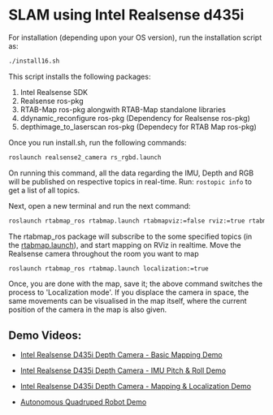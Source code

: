 # SLAM using Intel Realsense d435i

For installation (depending upon your OS version), run the installation script as:

```bash
./install16.sh
```
This script installs the following packages:
1) Intel Realsense SDK
2) Realsense ros-pkg
3) RTAB-Map ros-pkg alongwith RTAB-Map standalone libraries
4) ddynamic_reconfigure ros-pkg (Dependency for Realsense ros-pkg)
5) depthimage_to_laserscan ros-pkg (Dependecy for RTAB Map ros-pkg)

Once you run install.sh, run the following commands:

```bash
roslaunch realsense2_camera rs_rgbd.launch
```
On running this command, all the data regarding the IMU, Depth and RGB will be published on respective topics in real-time. Run: `rostopic info` to get a list of all topics.

Next, open a new terminal and run the next command:

```bash
roslaunch rtabmap_ros rtabmap.launch rtabmapviz:=false rviz:=true rtabmap_args:="--delete_db_on_start"
```
The rtabmap_ros package will subscribe to the some specified topics (in the [rtabmap.launch](https://github.com/indranildchandra/Intel-Realsense-SLAM-Robotics/blob/dev/src/rtabmap_ros/launch/rtabmap.launch)), and start mapping on RViz in realtime. Move the Realsense camera throughout the room you want to map

```bash
roslaunch rtabmap_ros rtabmap.launch localization:=true
```
Once, you are done with the map, save it; the above command switches the process to 'Localization mode'. If you displace the camera in space, the same movements can be visualised in the map itself, where the current position of the camera in the map is also given.

## Demo Videos:
- [Intel Realsense D435i Depth Camera - Basic Mapping Demo](https://www.youtube.com/watch?v=KcBZrFVRxlI)

- [Intel Realsense D435i Depth Camera - IMU Pitch & Roll Demo](https://www.youtube.com/watch?v=qOyn-O5LZNQ)

- [Intel Realsense D435i Depth Camera - Mapping & Localization Demo](https://www.youtube.com/watch?v=0L_K3DQey9I)

- [Autonomous Quadruped Robot Demo](https://www.youtube.com/watch?v=NFO0sFC34yE)
